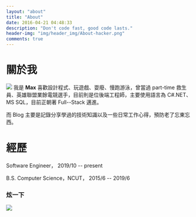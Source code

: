 ```yaml
---
layout: "about"
title: "About"
date: 2016-04-21 04:48:33
description: "Don't code fast, good code lasts."
header-img: "img/header_img/About-hacker.png"
comments: true
---
```

# 關於我
![](https://i.imgur.com/gVufS4m.jpg)
我是 **Max**
喜歡設計程式、玩遊戲、耍廢、慢跑游泳，曾當過 part-time 救生員、英雄聯盟業餘電競選手，目前則是位後端工程師，主要使用語言為 C#.NET、MS SQL，目前正朝著 Full--Stack 邁進。

而 Blog 主要是記錄分享學過的技術知識以及一些日常工作心得，預防老了忘東忘西。

# 經歷
Software Engineer， 2019/10 -- present

B.S. Computer Science，NCUT， 2015/6 -- 2019/6

### 炫一下

![](https://i.imgur.com/U7r7WFn.jpg)